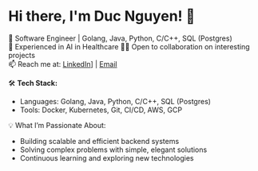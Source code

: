 
<!--
**nguyenbanhducA1K51/nguyenbanhducA1K51** is a ✨ _special_ ✨ repository because its `README.md` (this file) appears on your GitHub profile.

Here are some ideas to get you started:

- 🔭 I’m currently working on ...
- 🌱 I’m currently learning ...
- 👯 I’m looking to collaborate on ...
- 🤔 I’m looking for help with ...
- 💬 Ask me about ...
- 📫 How to reach me: ...
- 😄 Pronouns: ...
- ⚡ Fun fact: ...
-->
# Hi there, I'm Duc Nguyen! 👋

🚀 Software Engineer | Golang, Java, Python, C/C++, SQL (Postgres)   
🌱 Experienced in AI in Healthcare 
👨‍💻 Open to collaboration on interesting projects  
📫 Reach me at: [LinkedIn](https://www.linkedin.com/in/duc-nguyen-a505aa20a/)] | [Email](ducnguyen.wings@gmail.com)  

🛠️ **Tech Stack:**  
- Languages: Golang, Java, Python, C/C++, SQL (Postgres)  
- Tools: Docker, Kubernetes, Git, CI/CD, AWS, GCP  

💡 What I’m Passionate About:
- Building scalable and efficient backend systems
- Solving complex problems with simple, elegant solutions
- Continuous learning and exploring new technologies

